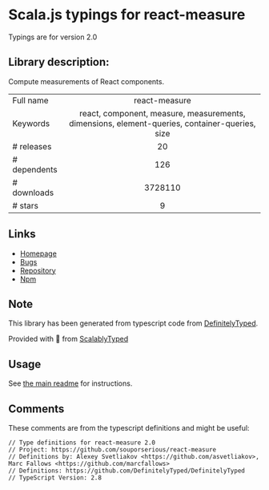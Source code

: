 
# Scala.js typings for react-measure

Typings are for version 2.0

## Library description:
Compute measurements of React components.

|                    |                 |
| ------------------ | :-------------: |
| Full name          | react-measure |
| Keywords           | react, component, measure, measurements, dimensions, element-queries, container-queries, size |
| # releases         | 20 |
| # dependents       | 126 |
| # downloads        | 3728110 |
| # stars            | 9 |

## Links
- [Homepage](https://github.com/souporserious/react-measure)
- [Bugs](https://github.com/souporserious/react-measure/issues)
- [Repository](https://github.com/souporserious/react-measure)
- [Npm](https://www.npmjs.com/package/react-measure)
    


## Note
This library has been generated from typescript code from [DefinitelyTyped](https://definitelytyped.org).

Provided with :purple_heart: from [ScalablyTyped](https://github.com/oyvindberg/ScalablyTyped)

## Usage
See [the main readme](../../readme.md) for instructions.

## Comments

These comments are from the typescript definitions and might be useful:
```
// Type definitions for react-measure 2.0
// Project: https://github.com/souporserious/react-measure
// Definitions by: Alexey Svetliakov <https://github.com/asvetliakov>, Marc Fallows <https://github.com/marcfallows>
// Definitions: https://github.com/DefinitelyTyped/DefinitelyTyped
// TypeScript Version: 2.8

```


